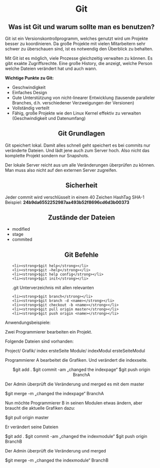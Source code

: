 <h1 align="center">Git</h1>


<h2 align="center">Was ist Git und warum sollte man es benutzen?</h2>

<p>
	Git ist ein Versionskontrollprogramm, welches genutzt wird um Projekte besser zu koordinieren.
	Da große Projekte mit vielen Mitarbeitern sehr schwer zu überschauen sind, ist es notwendig den Überblick zu behalten.
</p>

<p>
Mit Git ist es möglich, viele Prozesse gleichzeitig verwalten zu können.
Es gibt exakte Zugriffsrechte. Eine große History, die anzeigt, welche Person welche Dateien verändert hat und auch wann.
</p>

<p>
<strong>Wichtige Punkte zu Git:</strong>
<ul>
	<li>Geschwindigkeit</li>
	<li>Einfaches Design</li>
	<li>Gute Unterstützung von nicht-linearer Entwicklung (tausende paralleler Branches, d.h. verschiedener Verzweigungen der Versionen)</li>
	<li>Vollständig verteilt</li> 
	<li>Fähig, große Projekte wie den Linux Kernel effektiv zu verwalten (Geschwindigkeit und Datenumfang)</li>
</ul> 
</p>
<h2 align="center">Git Grundlagen</h2>
<p>
Git speichert lokal. Damit alles schnell geht speichert es bei commits nur veränderte Dateien. Und lädt jene auch zum Server hoch. Also nicht das komplette Projekt sondern nur Snapshots.
</p>

<p>
Der lokale Server reicht aus um alle Veränderungen überprüfen zu können. Man muss also nicht auf den externen Server zugreifen.
</p>

<h2 align="center">Sicherheit</h2>

Jeder commit wird verschlüsselt in einem 
40 Zeichen HashTag SHA-1 <br>
Beispiel: <strong>24b9da6552252987aa493b52f8696cd6d3b00373</strong>

<h2 align="center">Zustände der Dateien</h2>
<ul>
	<li>modified</li>
	<li>stage</li>
	<li>commited</li>
</ul>

<h2 align="center">Git Befehle</h2>

<ul>

	<li><strong>$git help</strong></li>
	<li><strong>$git –help</strong></li> 
	<li><strong>$git help config</strong></li>
	<li><strong>$git init</strong></li>

.git Unterverzeichnis mit allen relevanten 

	<li><strong>$git branch</strong></li>
	<li><strong>$git branch -d <name></strong></li>
	<li><strong>$git checkout -b <name></strong></li>
	<li><strong>$git pull origin master</strong></li>
	<li><strong>$git push origin <name></strong></li>

</ul>

Anwendungsbeispiele:

Zwei Programmierer bearbeiten ein Projekt.

Folgende Dateien sind vorhanden:

Project/
	Grafik/
		index
		ersteSeite
	Module/
		indexModul
		ersteSeiteModul


          

Programmierer A bearbeitet die Grafiken. Und verändert die indexseite.

<p align="center">
$git add .
$git commit -am „changed the indexpage“
$git push origin BranchA
</p>

Der Admin überprüft die Veränderung und merged es mit dem master

$git merge -m „changed the indexpage“ BranchA


Nun möchte Programmierer B in seinen Modulen etwas ändern, aber braucht die aktuelle Grafiken dazu:

$git pull origin master

Er verändert seine Dateien

$git add .
$git commit -am „changed the indexmodule“
$git push origin BranchB

Der Admin überprüft die Veränderung und merged

$git merge -m „changed the indexmodule“ BranchB
